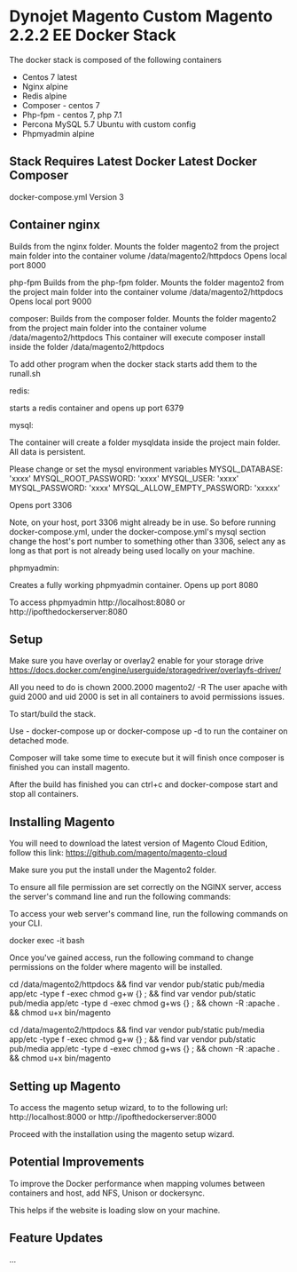 # Dynojet Magento Custom Magento 2.2.2 EE Docker Stack

The docker stack is composed of the following containers
- Centos 7 latest
- Nginx alpine
- Redis alpine
- Composer - centos 7
- Php-fpm - centos 7, php 7.1
- Percona MySQL 5.7 Ubuntu with custom config
- Phpmyadmin alpine

## Stack Requires Latest Docker Latest Docker Composer
docker-compose.yml Version 3

## Container nginx

Builds from  the nginx folder.
Mounts the folder magento2 from the project main folder into the container volume /data/magento2/httpdocs
Opens local port 8000

php-fpm
Builds from the php-fpm folder.
Mounts the folder magento2 from the project main folder into the container volume /data/magento2/httpdocs
Opens local port 9000

composer:
Builds from the composer folder.
Mounts the folder magento2 from the project main folder into the container volume /data/magento2/httpdocs
This container will execute composer install inside the folder /data/magento2/httpdocs

To add other program when the docker stack starts add them to the runall.sh

redis:

starts a redis container and opens up port 6379

mysql:

The container will create a folder mysqldata inside the project main folder. All data is persistent.

Please change or set the mysql environment variables
MYSQL_DATABASE: 'xxxx'
MYSQL_ROOT_PASSWORD: 'xxxx'
MYSQL_USER: 'xxxx'
MYSQL_PASSWORD: 'xxxx'
MYSQL_ALLOW_EMPTY_PASSWORD: 'xxxxx'

Opens port 3306

Note, on your host, port 3306 might already be in use. So before running docker-compose.yml, under the docker-compose.yml's mysql section change the host's port number to something other than 3306, select any as long as that port is not already being used locally on your machine.

phpmyadmin:

Creates a fully working phpmyadmin container.
Opens up port 8080

To access phpmyadmin http://localhost:8080 or http://ipofthedockerserver:8080

## Setup

Make sure  you have overlay or overlay2 enable for your storage drive https://docs.docker.com/engine/userguide/storagedriver/overlayfs-driver/

All you need to do is chown 2000.2000 magento2/ -R The user apache with guid 2000 and uid 2000 is set in all containers to
avoid permissions issues.

To start/build the stack.

Use - docker-compose up  or docker-compose up -d to run the container on detached mode. 

Composer will take some time to execute but it will finish once composer is finished you can install magento.

After the build has finished you can ctrl+c and docker-compose start and stop all containers.


## Installing Magento

You will need to download the latest version of Magento Cloud Edition, follow this link: https://github.com/magento/magento-cloud

Make sure you put the install under the Magento2 folder. 

To ensure all file permission are set correctly on the NGINX server, access the server's command line and run the following
commands:

To access your web server's command line, run the following commands on your CLI.

docker exec -it <web-servers-container-name> bash

Once you've gained access, run the following command to change permissions on the folder where magento will be installed.

cd /data/magento2/httpdocs && find var vendor pub/static pub/media app/etc -type f -exec chmod g+w {} \; && find var vendor pub/static pub/media app/etc -type d -exec chmod g+ws {} \; && chown -R :apache . && chmod u+x bin/magento

cd /data/magento2/httpdocs && find var vendor pub/static pub/media app/etc -type f -exec chmod g+w {} \; && find var vendor pub/static pub/media app/etc -type d -exec chmod g+ws {} \; && chown -R :apache . && chmod u+x bin/magento

## Setting up Magento

To access the magento setup wizard, to to the following url: http://localhost:8000 or http://ipofthedockerserver:8000

Proceed with the installation using the magento setup wizard.

## Potential Improvements

To improve the Docker performance when mapping volumes between containers and host, add NFS, Unison or dockersync.

This helps if the website is loading slow on your machine.  

## Feature Updates
... 
